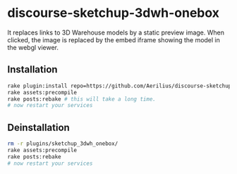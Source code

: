 discourse-sketchup-3dwh-onebox
=====================

It replaces links to 3D Warehouse models by a static preview image. 
When clicked, the image is replaced by the embed iframe showing the model in the webgl viewer.

## Installation

```bash
rake plugin:install repo=https://github.com/Aerilius/discourse-sketchup-3dwh-onebox.git name=sketchup_3dwh_onebox
rake assets:precompile
rake posts:rebake # this will take a long time.
# now restart your services
```

## Deinstallation

```bash
rm -r plugins/sketchup_3dwh_onebox/
rake assets:precompile
rake posts:rebake
# now restart your services
```

